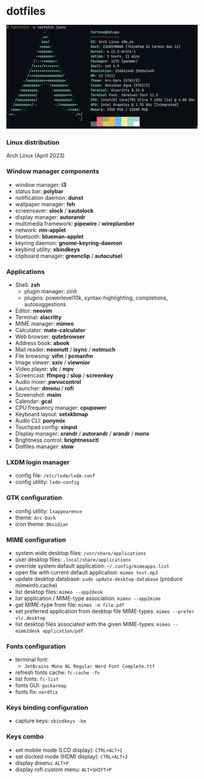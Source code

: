 # dotfiles

![Neofetch](neofetch.png)

### Linux distribution

Arch Linux (April 2023)

### Window manager components

- window manager: **i3**
- status bar: **polybar**
- notification daemon: **dunst**		
- wallpaper manager: **feh**
- screensaver: **slock** / **xautolock**
- display manager: **autorandr**
- multimedia framework: **pipewire** / **wireplumber**
- network: **nm-applet**
- bluetooth: **blueman-applet**
- keyring daemon: **gnome-keyring-daemon**
- keybind utility: **xbindkeys**
- clipboard manager: **greenclip** / **autocutsel**

### Applications

- Shell: **zsh**
   - plugin manager: zinit
   - plugins: powerlevel10k, syntax-highlighting, completions, autosuggestions
- Editor: **neovim**
- Terminal: **alacritty**
- MIME manager: **mimeo**
- Calculator: **mate-calculator**
- Web browser: **qutebrowser**
- Address book: **abook** 
- Mail reader: **neomutt** / **isync** / **notmuch**
- File browsing: **vifm** / **pcmanfm**
- Image viewer: **sxiv** / **viewnior**
- Video player: **vlc** / **mpv**
- Screencast: **ffmpeg** / **slop** / **screenkey**
- Audio mixer: **pwvucontrol**
- Launcher: **dmenu** / **rofi**
- Screenshot: **maim**
- Calendar: **gcal**
- CPU frequency manager: **cpupower**
- Keyboard layout: **setxkbmap**
- Audio CLI: **ponymix**
- Touchpad config: **xinput**
- Display manager: **xrandr** / **autorandr** / **arandr** / **mons**
- Brightness control: **brightnessctl**
- Dotfiles manager: **stow**

### LXDM login manager

- config file: ```/etc/lxdm/lxdm.conf```
- config utility: ```lxdm-config```
	
### GTK configuration

- config utility: ```lxappearence```
- theme: ```Arc-Dark``` 
- icon theme: ```Obsidian```

### MIME configuration

- system wide desktop files: ```/usr/share/applications```
- user desktop files: ```.local/share/applications```
- override system default application: ```~/.config/mimeapps.list```
- open file with current default application: ```mimeo test.mp3```
- update desktop database: ```sudo update-desktop-database``` (produce mimeinfo.cache)
- list desktop files: ```mimeo --app2desk``` 
- list application / MIME-type association: ```mimeo --app2mime```
- get MIME-type from file: ```mimeo -m file.pdf``` 
- set preferred application from desktop file MIME-types: ```mimeo --prefer vlc.desktop```
- list desktop files associated with the given MIME-types: ```mimeo --mime2desk application/pdf```

### Fonts configuration

- terminal font:
    - ```JetBrains Mono NL Regular Nerd Font Complete.ttf```
- refresh fonts cache: ```fc-cache -fv```
- list fonts: ```fc-list```
- fonts GUI: ```gucharmap```
- fonts fix: ```nerdfix```
	
### Keys binding configuration
	
- capture keys: ```xbindkeys -km```
	
### Keys combo

- set mobile mode (LCD display): ```CTRL+ALT+1```
- set docked mode (HDMI display): ```CTRL+ALT+2```
- display dmenu: ```ALT+P```
- display rofi custom menu: ```ALT+SHIFT+P```

